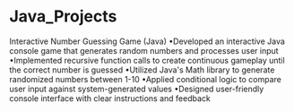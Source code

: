 # Java_Projects
Interactive Number Guessing Game (Java)
•Developed an interactive Java console game that generates random numbers and processes user input
•Implemented recursive function calls to create continuous gameplay until the correct number is guessed
•Utilized Java's Math library to generate randomized numbers between 1-10
•Applied conditional logic to compare user input against system-generated values
•Designed user-friendly console interface with clear instructions and feedback
